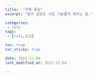 ```yaml
---
title:  "카페 꽃길"
excerpt: "꽃과 음료로 사람 기분좋게 해주는 법."

categories:
 - cafe
tags:
 - [cafe,꽃길]

toc: true
toc_sticky: true

date: 2022-12-04
last_modified_at: 2022-12-04

---
```

